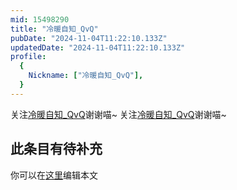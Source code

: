 ```yaml
---
mid: 15498290
title: "冷暖自知_QvQ"
pubDate: "2024-11-04T11:22:10.133Z"
updatedDate: "2024-11-04T11:22:10.133Z"
profile:
  {
    Nickname: ["冷暖自知_QvQ"],
  }
---
```


关注[冷暖自知_QvQ](https://space.bilibili.com/15498290)谢谢喵~ 关注[冷暖自知_QvQ](https://space.bilibili.com/15498290)谢谢喵~

## 此条目有待补充
你可以在[这里](https://github.com/Yuhanawa/VTuber.ICU/edit/master/src/content/v/冷暖自知_QvQ/index.md)编辑本文
